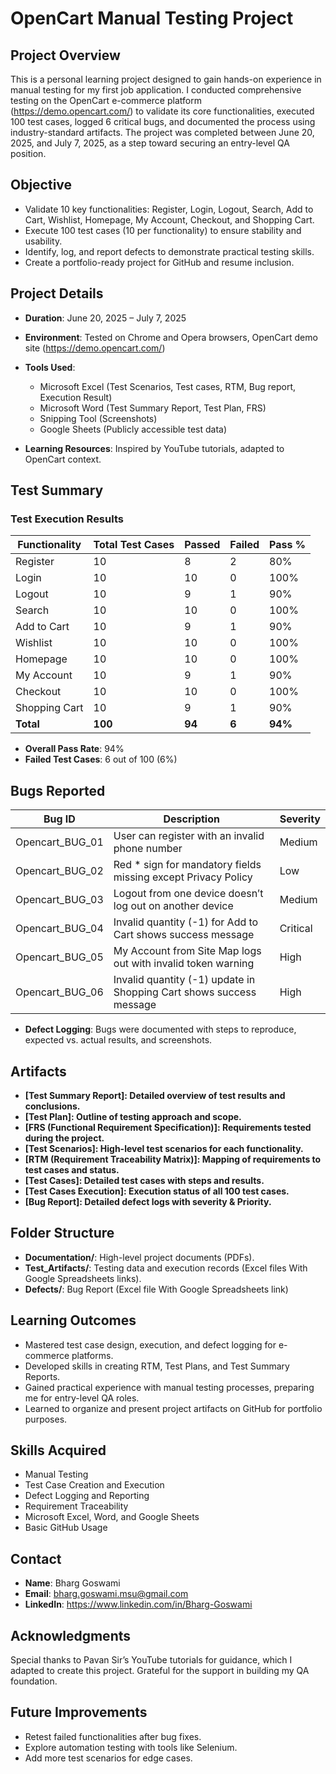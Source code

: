 # OpenCart Manual Testing Project

## Project Overview
This is a personal learning project designed to gain hands-on experience in manual testing for my first job application. I conducted comprehensive testing on the OpenCart e-commerce platform (https://demo.opencart.com/) to validate its core functionalities, executed 100 test cases, logged 6 critical bugs, and documented the process using industry-standard artifacts. The project was completed between June 20, 2025, and July 7, 2025, as a step toward securing an entry-level QA position.

## Objective
- Validate 10 key functionalities: Register, Login, Logout, Search, Add to Cart, Wishlist, Homepage, My Account, Checkout, and Shopping Cart.
- Execute 100 test cases (10 per functionality) to ensure stability and usability.
- Identify, log, and report defects to demonstrate practical testing skills.
- Create a portfolio-ready project for GitHub and resume inclusion.

## Project Details
- **Duration**: June 20, 2025 – July 7, 2025
- **Environment**: Tested on Chrome and Opera browsers, OpenCart demo site (https://demo.opencart.com/)
- **Tools Used**: 
  - Microsoft Excel (Test Scenarios, Test cases, RTM, Bug report, Execution Result)
  - Microsoft Word (Test Summary Report, Test Plan, FRS)
  - Snipping Tool (Screenshots)
  - Google Sheets (Publicly accessible test data)

- **Learning Resources**: Inspired by YouTube tutorials, adapted to OpenCart context.

## Test Summary
### Test Execution Results
| **Functionality**            | **Total Test Cases** | **Passed** | **Failed** | **Pass %** |
|-------------------------------|----------------------|------------|------------|------------|
| Register                     | 10                   | 8          | 2          | 80%        |
| Login                        | 10                   | 10         | 0          | 100%       |
| Logout                       | 10                   | 9          | 1          | 90%        |
| Search                       | 10                   | 10         | 0          | 100%       |
| Add to Cart                  | 10                   | 9          | 1          | 90%        |
| Wishlist                     | 10                   | 10         | 0          | 100%       |
| Homepage                     | 10                   | 10         | 0          | 100%       |
| My Account                   | 10                   | 9          | 1          | 90%        |
| Checkout                     | 10                   | 10         | 0          | 100%       |
| Shopping Cart                | 10                   | 9          | 1          | 90%        |
| **Total**                    | **100**              | **94**      | **6**      | **94%**    |

- **Overall Pass Rate**: 94%
- **Failed Test Cases**: 6 out of 100 (6%)


## Bugs Reported
| **Bug ID**      | **Description**                              | **Severity** |
|------------------|----------------------------------------------|--------------|
| Opencart_BUG_01 | User can register with an invalid phone number | Medium       |
| Opencart_BUG_02 | Red * sign for mandatory fields missing except Privacy Policy | Low          |
| Opencart_BUG_03 | Logout from one device doesn’t log out on another device | Medium       |
| Opencart_BUG_04 | Invalid quantity (-1) for Add to Cart shows success message | Critical     |
| Opencart_BUG_05 | My Account from Site Map logs out with invalid token warning | High         |
| Opencart_BUG_06 | Invalid quantity (-1) update in Shopping Cart shows success message | High         |

- **Defect Logging**: Bugs were documented with steps to reproduce, expected vs. actual results, and screenshots.

## Artifacts
- **[Test Summary Report]: Detailed overview of test results and conclusions.**
- **[Test Plan]: Outline of testing approach and scope.**
- **[FRS (Functional Requirement Specification)]: Requirements tested during the project.**
- **[Test Scenarios]: High-level test scenarios for each functionality.**
- **[RTM (Requirement Traceability Matrix)]: Mapping of requirements to test cases and status.**
- **[Test Cases]: Detailed test cases with steps and results.**
- **[Test Cases Execution]: Execution status of all 100 test cases.**
- **[Bug Report]: Detailed defect logs with severity & Priority.**



## Folder Structure
- **Documentation/**: High-level project documents (PDFs).
- **Test_Artifacts/**: Testing data and execution records (Excel files With Google Spreadsheets links).
- **Defects/**: Bug Report (Excel file With Google Spreadsheets link)

## Learning Outcomes
- Mastered test case design, execution, and defect logging for e-commerce platforms.
- Developed skills in creating RTM, Test Plans, and Test Summary Reports.
- Gained practical experience with manual testing processes, preparing me for entry-level QA roles.
- Learned to organize and present project artifacts on GitHub for portfolio purposes.

## Skills Acquired
- Manual Testing
- Test Case Creation and Execution
- Defect Logging and Reporting
- Requirement Traceability
- Microsoft Excel, Word, and Google Sheets
- Basic GitHub Usage

## Contact
- **Name**: Bharg Goswami
- **Email**: bharg.goswami.msu@gmail.com
- **LinkedIn**: https://www.linkedin.com/in/Bharg-Goswami

## Acknowledgments
Special thanks to Pavan Sir’s YouTube tutorials for guidance, which I adapted to create this project. Grateful for the support in building my QA foundation.

## Future Improvements
- Retest failed functionalities after bug fixes.
- Explore automation testing with tools like Selenium.
- Add more test scenarios for edge cases.
